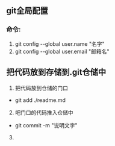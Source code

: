## git全局配置
###  命令:
1. git config --global user.name "名字"
2. git config --global user.email "邮箱名"

## 把代码放到存储到.git仓储中
1. 把代码放到仓储的门口
 *  git add ./readme.md
2. 吧门口的代码推入仓储中
* git commit -m "说明文字"
3.